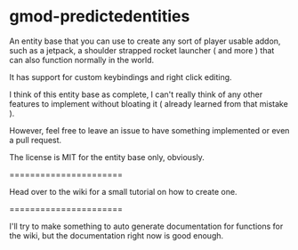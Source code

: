 gmod-predictedentities
======================

An entity base that you can use to create any sort of player usable addon, such as a jetpack, a shoulder strapped rocket launcher ( and more ) that can also function normally in the world.

It has support for custom keybindings and right click editing.

I think of this entity base as complete, I can't really think of any other features to implement without bloating it ( already learned from that mistake ).

However, feel free to leave an issue to have something implemented or even a pull request.

The license is MIT for the entity base only, obviously.

======================

Head over to the wiki for a small tutorial on how to create one.

======================

I'll try to make something to auto generate documentation for functions for the wiki, but the documentation right now is good enough.
